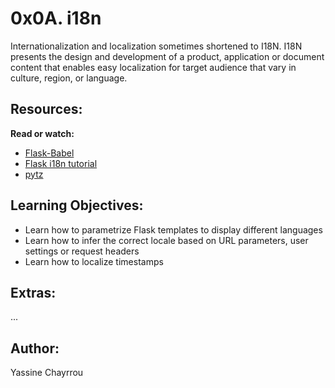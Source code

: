 # 0x0A. i18n

Internationalization and localization sometimes shortened to I18N.
I18N presents the design and development of a product, application or document content that enables easy localization for target audience that vary in culture, region, or language.


## Resources:

**Read or watch:**
- <a href="https://flask-babel.tkte.ch/" target="_blank">Flask-Babel</a>
- <a href="https://blog.miguelgrinberg.com/post/the-flask-mega-tutorial-part-xiii-i18n-and-l10n" target="_blank">Flask i18n tutorial</a>
- <a href="http://pytz.sourceforge.net/" target="_blank">pytz</a>

## Learning Objectives:


- Learn how to parametrize Flask templates to display different languages
- Learn how to infer the correct locale based on URL parameters, user settings or request headers
- Learn how to localize timestamps

## Extras:

...

## Author:

Yassine Chayrrou

